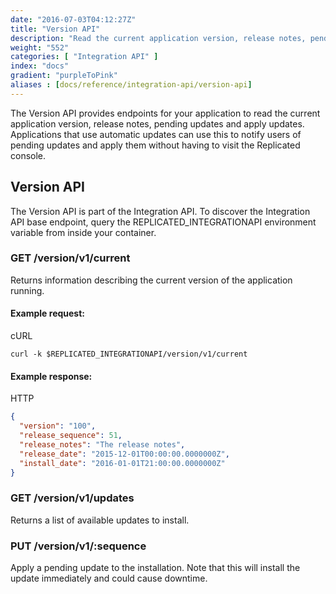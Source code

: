 ```yaml
---
date: "2016-07-03T04:12:27Z"
title: "Version API"
description: "Read the current application version, release notes, pending updates and apply updates"
weight: "552"
categories: [ "Integration API" ]
index: "docs"
gradient: "purpleToPink"
aliases : [docs/reference/integration-api/version-api]
---
```


The Version API provides endpoints for your application to read the current application version, release notes, pending updates and apply updates. Applications that use automatic updates can use this to notify users of pending updates and apply them without having to visit the Replicated console.

## Version API

The Version API is part of the Integration API. To discover the Integration API base endpoint, query the REPLICATED_INTEGRATIONAPI environment variable from inside your container.

### GET /version/v1/current

Returns information describing the current version of the application running.

#### Example request:

cURL

```shell
curl -k $REPLICATED_INTEGRATIONAPI/version/v1/current
```

#### Example response:

HTTP

```json
{
  "version": "100",
  "release_sequence": 51,
  "release_notes": "The release notes",
  "release_date": "2015-12-01T00:00:00.0000000Z",
  "install_date": "2016-01-01T21:00:00.0000000Z"
}
```

### GET /version/v1/updates

Returns a list of available updates to install.

### PUT /version/v1/:sequence

Apply a pending update to the installation. Note that this will install the update immediately and could cause downtime.
